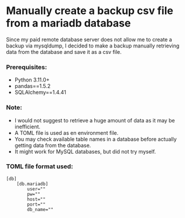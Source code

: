# Manually create a backup csv file from a mariadb database

Since my paid remote database server does not allow me to create a backup via mysqldump, I decided to make a backup
manually retrieving data from the database and save it as a csv file.

### Prerequisites:

- Python 3.11.0+
- pandas==1.5.2
- SQLAlchemy==1.4.41

### Note:

- I would not suggest to retrieve a huge amount of data as it may be inefficient.
- A TOML file is used as en environment file.
- You may check available table names in a database before actually getting data from the database.
- It might work for MySQL databases, but did not try myself.

### TOML file format used:

```
[db]
    [db.mariadb]
        user=""
        pw=""
        host=""
        port=""
        db_name=""
```